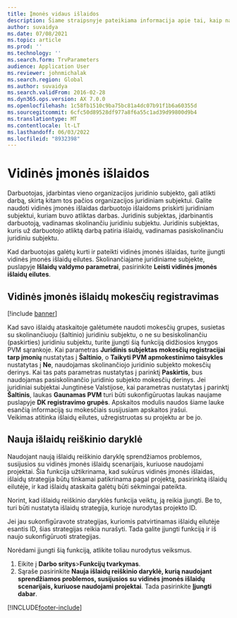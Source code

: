 ```yaml
---
title: Įmonės vidaus išlaidos
description: Šiame straipsnyje pateikiama informacija apie tai, kaip naudoti vidinės įmonės išlaidas darbuotojo išlaidoms priskirti juridiniam subjektui, kuriam buvo atliktas darbas.
author: suvaidya
ms.date: 07/08/2021
ms.topic: article
ms.prod: ''
ms.technology: ''
ms.search.form: TrvParameters
audience: Application User
ms.reviewer: johnmichalak
ms.search.region: Global
ms.author: suvaidya
ms.search.validFrom: 2016-02-28
ms.dyn365.ops.version: AX 7.0.0
ms.openlocfilehash: 1c58fb1510c9ba75bc81a4dc07b91f1b6a60355d
ms.sourcegitcommit: 6cfc50d89528df977a8f6a55c1ad39d99800d9b4
ms.translationtype: MT
ms.contentlocale: lt-LT
ms.lasthandoff: 06/03/2022
ms.locfileid: "8932398"
---
```

# <a name="intercompany-expenses"></a>Vidinės įmonės išlaidos

Darbuotojas, įdarbintas vieno organizacijos juridinio subjekto, gali atlikti darbą, skirtą kitam tos pačios organizacijos juridiniam subjektui. Galite naudoti vidinės įmonės išlaidas darbuotojo išlaidoms priskirti juridiniam subjektui, kuriam buvo atliktas darbas. Juridinis subjektas, įdarbinantis darbuotoją, vadinamas skolinančiu juridiniu subjektu. Juridinis subjektas, kuris už darbuotojo atliktą darbą patiria išlaidų, vadinamas pasiskolinančiu juridiniu subjektu. 

Kad darbuotojas galėtų kurti ir pateikti vidinės įmonės išlaidas, turite įjungti vidinės įmonės išlaidų eilutes. Skolinančiajame juridiniame subjekte, puslapyje **Išlaidų valdymo parametrai**, pasirinkite **Leisti vidinės įmonės išlaidų eilutes**. 

## <a name="tax-posting-for-intercompany-expenses"></a>Vidinės įmonės išlaidų mokesčių registravimas

[!include [banner](../includes/banner.md)]

Kad savo išlaidų ataskaitoje galėtumėte naudoti mokesčių grupes, susietas su skolinančiuoju (šaltinio) juridiniu subjektu, o ne su besiskolinančiu (paskirties) juridiniu subjektu, turite įjungti šią funkciją didžiosios knygos PVM sąrankoje. Kai parametras **Juridinis subjektas mokesčių registracijai tarp įmonių** nustatytas į **Šaltinio**, o **Taikyti PVM apmokestinimo taisykles** nustatytas į **Ne**, naudojamas skolinančiojo juridinio subjekto mokesčių derinys. Kai tas pats parametras nustatytas į parinktį **Paskirtis**, bus naudojamas pasiskolinančio juridinio subjekto mokesčių derinys. Jei juridiniai subjektai Jungtinėse Valstijose, kai parametras nustatytas į parinktį **Šaltinis**, laukas **Gaunamas PVM** turi būti sukonfigūruotas laukas naujame puslapyje **DK registravimo grupės**. Apskaitos modulis naudos šiame lauke esančią informaciją su mokesčiais susijusiam apskaitos įrašui.   
Veikimas atitinka išlaidų eilutes, užregistruotas su projektu ar be jo.  

## <a name="new-expense-expression-builder"></a>Nauja išlaidų reiškinio daryklė

Naudojant naują išlaidų reiškinio daryklę sprendžiamos problemos, susijusios su vidinės įmonės išlaidų scenarijais, kuriuose naudojami projektai. Šia funkcija užtikrinama, kad sukūrus vidinės įmonės išlaidas, išlaidų strategija būtų tinkamai patikrinama pagal projektą, pasirinktą išlaidų eilutėje, ir kad išlaidų ataskaita galėtų būti sėkmingai pateikta.

Norint, kad išlaidų reiškinio daryklės funkcija veiktų, ją reikia įjungti. Be to, turi būti nustatyta išlaidų strategija, kurioje nurodytas projekto ID.

Jei jau sukonfigūravote strategijas, kuriomis patvirtinamas išlaidų eilutėje esantis ID, šias strategijas reikia nurašyti. Tada galite įjungti funkciją ir iš naujo sukonfigūruoti strategijas.

Norėdami įjungti šią funkciją, atlikite toliau nurodytus veiksmus.

1. Eikite į **Darbo sritys**\>**Funkcijų tvarkymas**.
2. Sąraše pasirinkite **Nauja išlaidų reiškinio daryklė, kurią naudojant sprendžiamos problemos, susijusios su vidinės įmonės išlaidų scenarijais, kuriuose naudojami projektai**. Tada pasirinkite **Įjungti dabar**.

[!INCLUDE[footer-include](../includes/footer-banner.md)]
